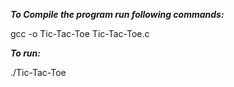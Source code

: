 ***To Compile the program run following commands:***

gcc -o Tic-Tac-Toe Tic-Tac-Toe.c

***To run:***

./Tic-Tac-Toe
